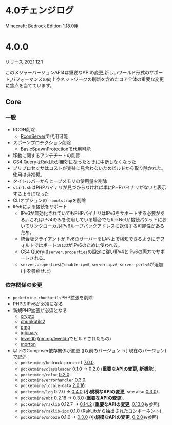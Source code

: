 # 4.0チェンジログ
Minecraft: Bedrock Edition 1.18.0用

# 4.0.0
リリース 2021.12.1

このメジャーバージョンAPI4は重要なAPIの変更,新しいワールド形式のサポート,パフォーマンスの向上やネットワークの刷新を含めたコア全体の重要な変更に焦点を当てています。

## Core
### 一般
- RCON削除
  - [RconServer](https://github.com/pmmp/RconServer)で代用可能
- スポーンプロテクション削除
  - [BasicSpawnProtection](https://github.com/pmmp/BasicSpawnProtection)で代用可能
- 移動に関するアンチチートの削除
- GS4 QueryはRakLibが無効になったときに中断しなくなった
- プリプロセッサはコストが実益に見合わないためビルドから取り除かれた。使用は非推奨。
- タイトルバーからヒープメモリの使用量を削除
- `start.sh`はPHPバイナリが見つからなければ単にPHPバイナリがないと表示するようになった
- CLIオプションの`--bootstrap`を削除
- IPv6による接続をサポート
  - IPv6が無効化されていてもPHPバイナリはIPv6をサポートする必要がある。これはIPv4のみを使用している場合でもRakNetが接続パケットにおいてリンクローカルIPv6ループバックアドレスに送信する可能性があるため。
  - 統合版クライアントがIPv6のサーバーをLAN上で検知できるようにデフォルトではポート`19133`がIPv6のために使われる。
  - GS4 Queryは`server.properties`の設定に従いIPv4とIPv6の両方でサポートされる。
  - `server.properties`に`enable-ipv6`, `server-ipv6`, `server-portv6`が追加(下を参照せよ)

### 依存関係の変更
- `pocketmine_chunkutils`PHP拡張を削除
- PHPのIPv6が必須になる
- 新規PHP拡張が必須となる
  - [crypto](https://github.com/bukka/php-crypto)
  - [chunkutils2](https://github.com/pmmp/ext-chunkutils2)
  - [gmp](https://www.php.net/manual/en/book.gmp.php)
  - [igbinary](https://github.com/igbinary/igbinary)
  - [leveldb](https://github.com/pmmp/php-leveldb) ([pmmp/leveldb](https://github.com/pmmp/leveldb/tree/mojang-compatible)でビルドされたもの)
  - [morton](https://github.com/pmmp/ext-morton)
- 以下のComposer依存関係が変更 ([以前のバージョン ->] 現在のバージョン)で記述
  - `pocketmine/bedrock-protocol` [7.0.0](https://github.com/pmmp/BedrockProtocol/releases/tag/7.0.0+bedrock-1.18.0).
  - `pocketmine/classloader` 0.1.0 -> [0.2.0](https://github.com/pmmp/ClassLoader/releases/tag/0.2.0) (**重要なAPIの変更, 新機能**).
  - `pocketmine/color` [0.2.0](https://github.com/pmmp/Color/releases/tag/0.2.0).
  - `pocketmine/errorhandler` [0.3.0](https://github.com/pmmp/ErrorHandler/releases/tag/0.3.0).
  - `pocketmine/locale-data` [2.0.16](https://github.com/pmmp/Language/releases/tag/2.0.16).
  - `pocketmine/log` 0.2.0 -> [0.4.0](https://github.com/pmmp/Log/releases/tag/0.4.0) (**小規模なAPIの変更**, see also [0.3.0](https://github.com/pmmp/Log/releases/tag/0.3.0)).
  - `pocketmine/nbt` 0.2.18 -> [0.3.0](https://github.com/pmmp/NBT/releases/tag/0.3.0) (**重要なAPIの変更**).
  - `pocketmine/raklib` 0.12.7 -> [0.14.2](https://github.com/pmmp/RakLib/releases/tag/0.14.2) (**重要なAPIの変更**, [0.13.0](https://github.com/pmmp/RakLib/releases/tag/0.13.0)も参照).
  - `pocketmine/raklib-ipc` [0.1.0](https://github.com/pmmp/RakLibIpc/releases/tag/0.1.0) (RakLibから抽出されたコンポーネント).
  - `pocketmine/snooze` 0.1.0 -> [0.3.0](https://github.com/pmmp/Snooze/releases/tag/0.3.0) (**小規模なAPIの変更**, [0.2.0](https://github.com/pmmp/Snooze/releases/tag/0.2.0)も参照)

